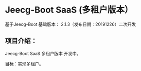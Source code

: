 



Jeecg-Boot SaaS (多租户版本）
===============

基于Jeecg-Boot 基础版本： 2.1.3（发布日期：20191226）二次开发


项目介绍：
-----------------------------------

Jeecg-Boot SaaS 多租户版本 开发中。

目标：实现多租户。


